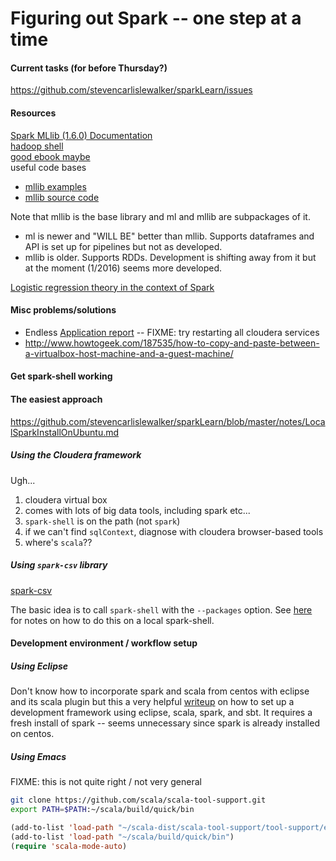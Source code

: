 # Figuring out Spark -- one step at a time

#### Current tasks (for before Thursday?)

https://github.com/stevencarlislewalker/sparkLearn/issues

#### Resources

[Spark MLlib (1.6.0) Documentation](http://spark.apache.org/docs/latest/mllib-guide.html)    
[hadoop shell](https://hadoop.apache.org/docs/current/hadoop-project-dist/hadoop-common/FileSystemShell.html)  
[good ebook maybe](https://jaceklaskowski.gitbooks.io/mastering-apache-spark/)  
useful code bases  
- [mllib examples](https://github.com/apache/spark/tree/master/examples/src/main/scala/org/apache/spark/examples)
- [mllib source code](https://github.com/apache/spark/tree/v1.6.0/mllib/src/main/scala/org/apache/spark)  

Note that mllib is the base library and ml and mllib are subpackages of it.  
- ml is newer and "WILL BE" better than mllib. Supports dataframes and API is set up for pipelines but not as developed. 
- mllib is older. Supports RDDs. Development is shifting away from it but at the moment (1/2016) seems more developed.

[Logistic regression theory in the context of Spark](http://www.slideshare.net/dbtsai/2014-0620-mlor-36132297)

#### Misc problems/solutions

* Endless [Application report](http://stackoverflow.com/questions/30828879/application-report-for-application-state-accepted-never-ends-for-spark-submi) -- FIXME: try restarting all cloudera services
* http://www.howtogeek.com/187535/how-to-copy-and-paste-between-a-virtualbox-host-machine-and-a-guest-machine/

#### Get spark-shell working

#### The easiest approach

https://github.com/stevencarlislewalker/sparkLearn/blob/master/notes/LocalSparkInstallOnUbuntu.md

##### Using the Cloudera framework

Ugh...

1. cloudera virtual box
2. comes with lots of big data tools, including spark etc...
3. `spark-shell` is on the path (not `spark`)
4. if we can't find `sqlContext`, diagnose with cloudera browser-based tools
5. where's `scala`??

##### Using `spark-csv` library

[spark-csv](https://github.com/databricks/spark-csv)

The basic idea is to call `spark-shell` with the `--packages` option. See [here](https://github.com/stevencarlislewalker/sparkLearn/blob/master/notes/Localspark-csv.md) for notes on how to do this on a local spark-shell.

#### Development environment / workflow setup

##### Using Eclipse

Don't know how to incorporate spark and scala from centos with eclipse and its scala plugin but this a very helpful [writeup](http://www.nodalpoint.com/development-and-deployment-of-spark-applications-with-scala-eclipse-and-sbt-part-1-installation-configuration/) on how to set up a development framework using eclipse, scala, spark, and sbt. It requires a fresh install of spark -- seems unnecessary since spark is already installed on centos.

##### Using Emacs

FIXME:  this is not quite right / not very general

```bash
git clone https://github.com/scala/scala-tool-support.git
export PATH=$PATH:~/scala/build/quick/bin
```

```lisp
(add-to-list 'load-path "~/scala-dist/scala-tool-support/tool-support/emacs")
(add-to-list 'load-path "~/scala/build/quick/bin")
(require 'scala-mode-auto)
```
